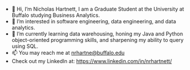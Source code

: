 - 👋 Hi, I’m Nicholas Hartnett, I am a Graduate Student at the University at Buffalo studying Business Analytics.
- 👀 I’m interested in software engineering, data engineering, and data analytics.
- 🌱 I’m currently learning data warehousing, honing my Java and Python object-oriented programming skills, and sharpening my ability to query using SQL.
- 📫 You may reach me at nrhartne@buffalo.edu
- Check out my LinkedIn at: https://www.linkedin.com/in/nrhartnett/

<!---
nrhartnett/nrhartnett is a ✨ special ✨ repository because its `README.md` (this file) appears on your GitHub profile.
You can click the Preview link to take a look at your changes.
--->
